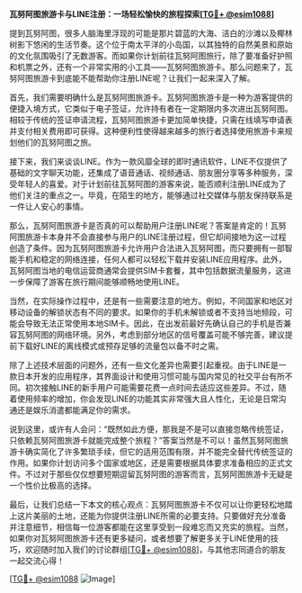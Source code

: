 **瓦努阿图旅游卡与LINE注册：一场轻松愉快的旅程探索[[TG💪+ @esim1088](https://t.me/s/esim1088)]**

提到瓦努阿图，很多人脑海里浮现的可能是那片碧蓝的大海、洁白的沙滩以及椰林树影下悠闲的生活节奏。这个位于南太平洋的小岛国，以其独特的自然美景和原始的文化氛围吸引了无数游客。而如果你计划前往瓦努阿图旅行，除了要准备好护照和机票之外，还有一个非常实用的小工具——瓦努阿图旅游卡。那么问题来了，瓦努阿图旅游卡到底能不能帮助你注册LINE呢？让我们一起来深入了解。

首先，我们需要明确什么是瓦努阿图旅游卡。瓦努阿图旅游卡是一种为游客提供的便捷入境方式，它类似于电子签证，允许持有者在一定期限内多次进出瓦努阿图。相较于传统的签证申请流程，瓦努阿图旅游卡更加简单快捷，只需在线填写申请表并支付相关费用即可获得。这种便利性使得越来越多的旅行者选择使用旅游卡来规划他们的瓦努阿图之旅。

接下来，我们来谈谈LINE。作为一款风靡全球的即时通讯软件，LINE不仅提供了基础的文字聊天功能，还集成了语音通话、视频通话、朋友圈分享等多种服务，深受年轻人的喜爱。对于计划前往瓦努阿图的游客来说，能否顺利注册LINE成为了他们关注的重点之一。毕竟，在陌生的地方，能够通过社交媒体与朋友保持联系是一件让人安心的事情。

那么，瓦努阿图旅游卡是否真的可以帮助用户注册LINE呢？答案是肯定的！瓦努阿图旅游卡本身并不会直接参与用户的LINE注册过程，但它却间接地为这一过程创造了条件。因为瓦努阿图旅游卡允许用户合法进入瓦努阿图，而只要拥有一部智能手机和稳定的网络连接，任何人都可以轻松下载并安装LINE应用程序。此外，瓦努阿图当地的电信运营商通常会提供SIM卡套餐，其中包括数据流量服务，这进一步保障了游客在旅行期间能够顺畅地使用LINE。

当然，在实际操作过程中，还是有一些需要注意的地方。例如，不同国家和地区对移动设备的解锁状态有不同的要求。如果你的手机未解锁或者不支持当地频段，可能会导致无法正常使用本地SIM卡。因此，在出发前最好先确认自己的手机是否兼容瓦努阿图的网络环境。另外，考虑到部分地区的信号覆盖可能不够完善，建议提前下载好LINE的离线模式或预存足够的流量包以备不时之需。

除了上述技术层面的问题外，还有一些文化差异也需要引起重视。由于LINE是一款日本开发的应用程序，其界面设计和使用习惯可能与国内常见的社交平台有所不同。初次接触LINE的新手用户可能需要花费一点时间去适应这些差异。不过，随着使用频率的增加，你会发现LINE的功能其实非常强大且人性化，无论是日常沟通还是娱乐消遣都能满足你的需求。

说到这里，或许有人会问：“既然如此方便，那我是不是可以直接忽略传统签证，只依赖瓦努阿图旅游卡就能完成整个旅程？”答案当然是不可以！虽然瓦努阿图旅游卡确实简化了许多繁琐手续，但它的适用范围有限，并不能完全替代传统签证的作用。如果你计划访问多个国家或地区，还是需要根据具体要求准备相应的正式文件。不过对于那些仅仅想要短期逗留瓦努阿图的游客而言，瓦努阿图旅游卡无疑是一个性价比极高的选择。

最后，让我们总结一下本文的核心观点：瓦努阿图旅游卡不仅可以让你更轻松地踏上这片美丽的土地，还能为你提供注册LINE所需的必要支持。只要做好充分准备并注意细节，相信每一位游客都能在这里享受到一段难忘而又充实的旅程。当然，如果你对瓦努阿图旅游卡还有更多疑问，或者想要了解更多关于LINE使用的技巧，欢迎随时加入我们的讨论群组[[TG💪+ @esim1088](https://t.me/s/esim1088)]，与其他志同道合的朋友一起交流心得！

[[TG💪+ @esim1088](https://t.me/s/esim1088) ![Image](https://i.postimg.cc/4NQfJmqS/Snipaste-2025-05-13-00-14-12.png)]